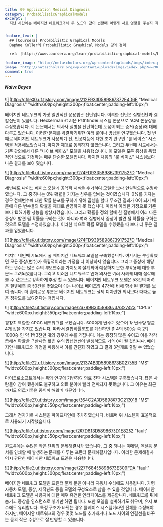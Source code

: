 ```yaml
---
title: 09 Application Medical Diagnosis
category: ProbabilisticGraphicalModels
excerpt: |
  지난 시간에는 베이지안 네트워크에서 두 노드의 값이 변할때 어떻게 서로 영향을 주는지 직관적인 추론(Reasoning)을 통해 알아봤습니다. 이번 시간에는 어떤 경우에 노드 사이에 서로 영향을 주는지를 보다 정확하게 살펴 보겠습니다. 일단 일반적인 경우의 예부터 보겠습니다.   


feature_text: |
  ## [Coursera] Probabilistic Graphical Models
  Daphne Koller의 Probabilistic Graphical Models 강의 정리

  ref: [https://www.coursera.org/learn/probabilistic-graphical-models/home](https://www.coursera.org/learn/probabilistic-graphical-models/home "coursera")

feature_image: "http://netascholars.org/wp-content/uploads/imgs/index.php?w=700&src=http://netascholars.org/wp-content/uploads/2013/04/9780262258357-1024x512.jpg"
image: "http://netascholars.org/wp-content/uploads/imgs/index.php?w=700&src=http://netascholars.org/wp-content/uploads/2013/04/9780262258357-1024x512.jpg"
comment: true
---
```



##### Naive Bayes

![](http://cfile30.uf.tistory.com/image/212F933D589867372E4D6E "Medical Diagnosis" "width:600px;height:300px;float:center;padding-left:10px;")

베이지안 네트워크의 가장 일반적인 응용법은 진단입니다. 이러한 진단은 질병진단과 결함진단이 있습니다. Heckerman et al은 Pathfinder 시스템 논문으로 ACM 논문상을 수상했습니다. 이 논문에서는 의사사 질병을 진단하는데 도움이 되는 증거(증상)에 대해 다루고 있습니다. 이러한 문제를 해결하기위한 여러 룰이나 방법을 연구했습니다. 첫 번째로 베이지안 네트워크가 사용되기 전, 인공지능에 대한 초기 연구인 "룰 베이스" 시스템을 적용해보았습니다. 하지만 제대로 동작하지 않았습니다. 그리고 두번째 시도에서는 기존 강의에서 다룬 "나이브 베이스" 모델을 사용했습니다. 이 모델은 모든 증상을 독립적인 것으로 가정하는 매우 단순한 모델입니다. 하지만 처음의 "룰 베이스" 시스템보다 나은 결과를 보여 줬습니다.

![](http://cfile6.uf.tistory.com/image/274FD93D5898673917527D "Medical Diagnosis" "width:600px;height:300px;float:center;padding-left:10px;")

세번째로 나이브 베이스 모델에 공학적 지식을 추가하여 모델을 보다 현실적으로 수정하였습니다. 그 중 하나는 0% 확률을 가지는 경우를 없애는 것이였습니다. 0%를 가지는 경우 전체변수에 대한 확률 분포를 구하기 위해 곱셈을 할때 무조건 결과가 0이 되기 때문에 다른 변수들의 확률을 제대로 반영하지 못 했습니다. 따라서 이러한 가정으로 기존보다 10%가량 성능을 향상시켰습니다. 그리고 확률을 정의 할때 한 질병에서 여러 다른 증상이 발견 될 확률을 구하는 것이 아니라 여러 질병에서 증상이 발견 될 확률을 구하는 것으로 모델을 수정하였습니다. 이러한 식으로 확률 모델을 수정했을 때 보다 더 좋은 결과를 얻었습니다.

![](http://cfile6.uf.tistory.com/image/274FD93D5898673917527D "Medical Diagnosis" "width:600px;height:300px;float:center;padding-left:10px;")

마지막 네번째 시도에서 풀 베이지안 네트워크 모델을 구축했습니다. 여기서는 부정확했던 모든 증상(변수)가 독립적이라는 가정을 더 이상하지 않습니다. 그리고 증상에 해당하는 변수는 많은 수의 부모변수를 가지도록 설계되어 예상하지 못한 부작용에 대한 부분도 고려되었습니다. 그리고 이러한 네트워크로 인해 의사는 여러 사례에 대해 생각해 볼 수 있으므로 정확하게 추정 할 수 있습니다. 베이지안 네트워크 모델은 53건의 어려운 질별예측 중 50건을 맞췄으며 이는 나이브 베이즈의 47건에 비해 향상 된 결과를 보여 줍니다. 더 흥미로운 부분은 베이지안 네트워크는 실제 디자인한 의사보다 때때로 높은 정확도를 보여준다는 점입니다.   

![](http://cfile2.uf.tistory.com/image/26789B3D5898673A327423 "CPCS" "width:600px;height:350px;float:center;padding-left:10px;")

굉장히 복합한 CPCS 네트워크를 보겠습니다. 500여개 변수가 있으며 각 변수당 평균 4개 값을 가지고 있습니다. 따라서 결합확률분포를 계산하면 총 4의 500승 즉 2의 1000승 인 약 1억3천만 개의 경우의 수를 가집니다. 이는 굉장히 많은 수이고 이를 각각 곱해서 확률을 구한다면 많은 수의 곱셉연산이 발생하므로 거의 0이 될 것입니다. 베이지안 네트워크의 가정을 이용해서 이를 간단화 하였고 그 결과 8천개로 줄일 수 있었습니다.    

![](http://cfile22.uf.tistory.com/image/21374B3D5898673B02755B "MS" "width:600px;height:300px;float:center;padding-left:10px;")

마이크로소프트에서는 위의 연구에 기반하여 의료 진단 시스템을 구축했습니다. 많은 사람들이 참여 했음에도 불구하고 의료 분야에 빨리 전파되지 못했습니다. 그 이유는 최근까지도 의료기록을 종이에 해왔기 때문입니다.  

![](http://cfile27.uf.tistory.com/image/264C2A3D5898673C213018 "MS" "width:600px;height:350px;float:center;padding-left:10px;")

그래서 전자기록 시스템을 파이프파인에 추가하였습니다. 비로써 위 시스템이 효율적으로 사용되기 시작했습니다.   

![](http://cfile1.uf.tistory.com/image/267D813D5898673D1E8282 "fault" "width:600px;height:350px;float:center;padding-left:10px;")

윈도우에는 수많은 작은 단위의 문제해결사가 있습니다. 그 중 하나는 이메일, 엑셀등 문서를 인쇄할 때 발생하는 문제를 다루는 프린터 문제해결사입니다. 이러한 문제해결사 역시 간단한 베이지안 네트워크 모델을 사용합니다.  

![](http://cfile2.uf.tistory.com/image/227F68455898673E309FDA "fault" "width:600px;height:300px;float:center;padding-left:10px;")

베이지안 네트워크 모델은 프린터 문제 뿐만 아니라 자동차 수리에도 사용됩니다. 가령 자동차 모델, 증상, 제작년도 등을 모델의 구성요소로 삼을 수 있을 것입니다. 베이지안 네트워크 모델은 사용자에 대한 매우 유연한 인터페이스를 제공합니다. 네트워크를 뒤에 숨기고 증상을 인스턴스로 넣기만 하면 됩니다. 또한 모델을 설계하기도 쉬우며, 유지 보수에도 유리합니다. 특정 구조가 바뀌는 경우 룰베이스 시스템이라면 전체를 수정해야 하지만, 베이지안 네트워크의 경우 몇몇 노드를 추가하거나 노드 사이의 연결선을 바꾸는 등의 작은 수정으로 잘 반영할 수 있습니다.  


